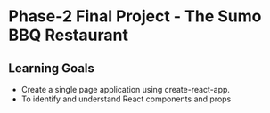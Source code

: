 # Phase-2 Final Project - The Sumo BBQ Restaurant

## Learning Goals

* Create a single page application using create-react-app.
* To identify and understand React components and props 
